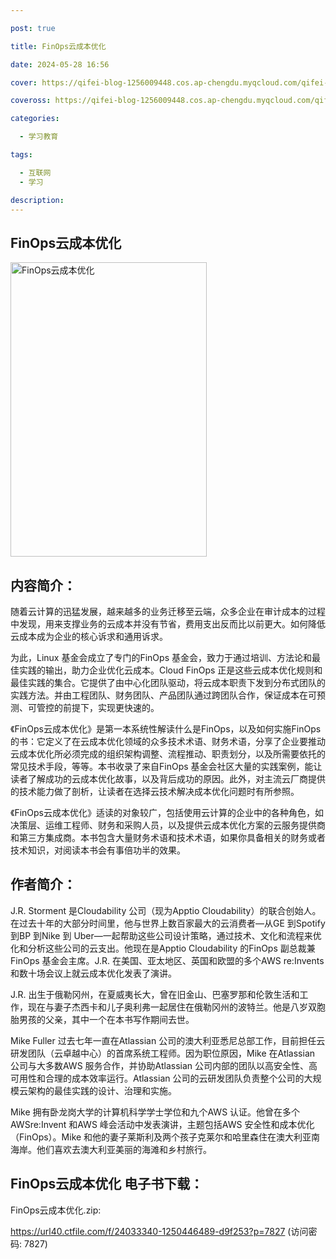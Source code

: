 ```yaml
---

post: true

title: FinOps云成本优化

date: 2024-05-28 16:56

cover: https://qifei-blog-1256009448.cos.ap-chengdu.myqcloud.com/qifei-blog/65f19beb9f345e8d03ea2d7c.jpg

coveross: https://qifei-blog-1256009448.cos.ap-chengdu.myqcloud.com/qifei-blog/65f19beb9f345e8d03ea2d7c.jpg

categories:

  - 学习教育

tags:

  - 互联网
  - 学习

description:
---
```


## FinOps云成本优化
<img alt="FinOps云成本优化 " class="aligncenter loaded" data-was-processed="true" decoding="async" fetchpriority="high" height="471" src="https://qifei-blog-1256009448.cos.ap-chengdu.myqcloud.com/qifei-blog/65f19beb9f345e8d03ea2d7c.jpg " style="cursor: zoom-in;" width="314"/>

## 内容简介：

随着云计算的迅猛发展，越来越多的业务迁移至云端，众多企业在审计成本的过程中发现，用来支撑业务的云成本并没有节省，费用支出反而比以前更大。如何降低云成本成为企业的核心诉求和通用诉求。

为此，Linux 基金会成立了专门的FinOps 基金会，致力于通过培训、方法论和最佳实践的输出，助力企业优化云成本。Cloud FinOps 正是这些云成本优化规则和最佳实践的集合。它提供了由中心化团队驱动，将云成本职责下发到分布式团队的实践方法。并由工程团队、财务团队、产品团队通过跨团队合作，保证成本在可预测、可管控的前提下，实现更快速的。

《FinOps云成本优化》是第一本系统性解读什么是FinOps，以及如何实施FinOps 的书：它定义了在云成本优化领域的众多技术术语、财务术语，分享了企业要推动云成本优化所必须完成的组织架构调整、流程推动、职责划分，以及所需要依托的常见技术手段，等等。本书收录了来自FinOps 基金会社区大量的实践案例，能让读者了解成功的云成本优化故事，以及背后成功的原因。此外，对主流云厂商提供的技术能力做了剖析，让读者在选择云技术解决成本优化问题时有所参照。

《FinOps云成本优化》适读的对象较广，包括使用云计算的企业中的各种角色，如决策层、运维工程师、财务和采购人员，以及提供云成本优化方案的云服务提供商和第三方集成商。本书包含大量财务术语和技术术语，如果你具备相关的财务或者技术知识，对阅读本书会有事倍功半的效果。

## 作者简介：

J.R. Storment 是Cloudability 公司（现为Apptio Cloudability）的联合创始人。在过去十年的大部分时间里，他与世界上数百家最大的云消费者—从GE 到Spotify 到BP 到Nike 到 Uber—一起帮助这些公司设计策略，通过技术、文化和流程来优化和分析这些公司的云支出。他现在是Apptio Cloudability 的FinOps 副总裁兼FinOps 基金会主席。J.R. 在美国、亚太地区、英国和欧盟的多个AWS re:Invents 和数十场会议上就云成本优化发表了演讲。

J.R. 出生于俄勒冈州，在夏威夷长大，曾在旧金山、巴塞罗那和伦敦生活和工作，现在与妻子杰西卡和儿子奥利弗一起居住在俄勒冈州的波特兰。他是八岁双胞胎男孩的父亲，其中一个在本书写作期间去世。

Mike Fuller 过去七年一直在Atlassian 公司的澳大利亚悉尼总部工作，目前担任云研发团队（云卓越中心）的首席系统工程师。因为职位原因，Mike 在Atlassian 公司与大多数AWS 服务合作，并协助Atlassian 公司内部的团队以高安全性、高可用性和合理的成本效率运行。Atlassian 公司的云研发团队负责整个公司的大规模云架构的最佳实践的设计、治理和实施。

Mike 拥有卧龙岗大学的计算机科学学士学位和九个AWS 认证。他曾在多个AWSre:Invent 和AWS 峰会活动中发表演讲，主题包括AWS 安全性和成本优化（FinOps）。Mike 和他的妻子莱斯利及两个孩子克莱尔和哈里森住在澳大利亚南海岸。他们喜欢去澳大利亚美丽的海滩和乡村旅行。

## FinOps云成本优化 电子书下载：



FinOps云成本优化.zip: 

https://url40.ctfile.com/f/24033340-1250446489-d9f253?p=7827 (访问密码: 7827)
